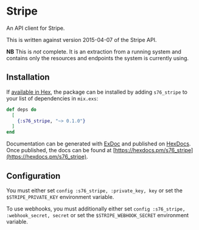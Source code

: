 # Stripe

An API client for Stripe.

This is written against version 2015-04-07 of the Stripe API.

**NB** This is *not* complete. It is an extraction from a running system and
contains only the resources and endpoints the system is currently using.

## Installation

If [available in Hex](https://hex.pm/docs/publish), the package can be installed
by adding `s76_stripe` to your list of dependencies in `mix.exs`:

```elixir
def deps do
  [
    {:s76_stripe, "~> 0.1.0"}
  ]
end
```

Documentation can be generated with [ExDoc](https://github.com/elixir-lang/ex_doc)
and published on [HexDocs](https://hexdocs.pm). Once published, the docs can
be found at [https://hexdocs.pm/s76_stripe](https://hexdocs.pm/s76_stripe).

## Configuration

You must either set `config :s76_stripe, :private_key, key` or set the
`$STRIPE_PRIVATE_KEY` environment variable.

To use webhooks, you must additionally either set `config :s76_stripe,
:webhook_secret, secret` or set the `$STRIPE_WEBHOOK_SECRET` environment
variable.
